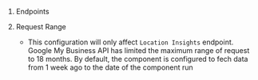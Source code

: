 1. Endpoints

2. Request Range
    - This configuration will only affect `Location Insights` endpoint. Google My Business API has limited the maximum range of request to 18 months. By default, the component is configured to fech data from 1 week ago to the date of the component run